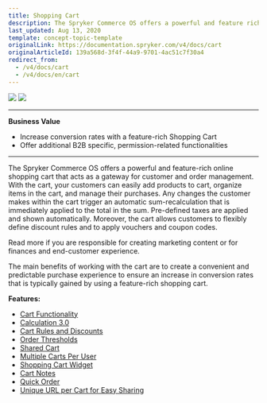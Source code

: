 ```yaml
---
title: Shopping Cart
description: The Spryker Commerce OS offers a powerful and feature rich online shopping cart that acts as a gateway for customer and order management.
last_updated: Aug 13, 2020
template: concept-topic-template
originalLink: https://documentation.spryker.com/v4/docs/cart
originalArticleId: 139a568d-3f4f-44a9-9701-4ac51c7f30a4
redirect_from:
  - /v4/docs/cart
  - /v4/docs/en/cart
---
```


<div class='feature-text'>
    <div class='feature-images'>
    <img class="light-mode" src="https://spryker.s3.eu-central-1.amazonaws.com/docs/Document+360/Capabilities+icons/light/cart.svg"/>
    <img class="dark-mode" src="https://spryker.s3.eu-central-1.amazonaws.com/docs/Document+360/Capabilities+icons/dark/cart.svg"/>
    </div>
    <div class="feature-text-wrap">

***
**Business Value**
* Increase conversion rates with a feature-rich Shopping Cart
* Offer additional B2B specific, permission-related functionalities
***

The Spryker Commerce OS offers a powerful and feature-rich online shopping cart that acts as a gateway for customer and order management. With the cart, your customers can easily add products to cart, organize items in the cart, and manage their purchases. Any changes the customer makes within the cart trigger an automatic sum-recalculation that is immediately applied to the total in the sum. Pre-defined taxes are applied and shown automatically. Moreover, the cart allows customers to flexibly define discount rules and to apply vouchers and coupon codes.

Read more if you are responsible for creating marketing content or for finances and end-customer experience.

The main benefits of working with the cart are to create a convenient and predictable purchase experience to ensure an increase in conversion rates that is typically gained by using a feature-rich shopping cart.
</div>
</div>

**Features:**

- [Cart Functionality](/docs/scos/dev/feature-walkthroughs/{{page.version}}/cart-feature-walkthrough/cart-functionality.html)
- [Calculation 3.0](/docs/scos/dev/feature-walkthroughs/{{page.version}}/cart-feature-walkthrough/calculation-3-0.html)
- [Cart Rules and Discounts](/docs/scos/user/features/{{page.version}}/promotions-discounts-feature-overview.html)
- [Order Thresholds](/docs/scos/user/features/{{page.version}}/checkout-feature-overview/order-thresholds-overview.html)
- [Shared Cart](/docs/scos/user/features/{{page.version}}/shared-carts-feature-overview.html)
- [Multiple Carts Per User](/docs/scos/user/features/{{page.version}}/cart-feature-overview/cart-feature-overview.html)
- [Shopping Cart Widget](/docs/scos/user/features/{{page.version}}/cart-feature-overview/cart-widget-overview.html)
- [Cart Notes](/docs/scos/user/features/{{page.version}}/cart-feature-overview/cart-notes-overview.html)
- [Quick Order](/docs/scos/user/features/{{page.version}}/quick-add-to-cart-feature-overview.html)
- [Unique URL per Cart for Easy Sharing](/docs/scos/user/features/{{page.version}}/persistent-cart-sharing-feature-overview.html)